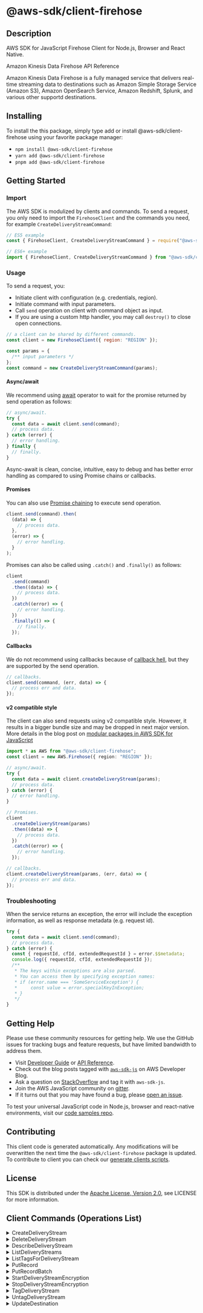 <!-- generated file, do not edit directly -->

# @aws-sdk/client-firehose

## Description

AWS SDK for JavaScript Firehose Client for Node.js, Browser and React Native.

<fullname>Amazon Kinesis Data Firehose API Reference</fullname>

<p>Amazon Kinesis Data Firehose is a fully managed service that delivers real-time
streaming data to destinations such as Amazon Simple Storage Service (Amazon S3), Amazon
OpenSearch Service, Amazon Redshift, Splunk, and various other supportd
destinations.</p>

## Installing

To install the this package, simply type add or install @aws-sdk/client-firehose
using your favorite package manager:

- `npm install @aws-sdk/client-firehose`
- `yarn add @aws-sdk/client-firehose`
- `pnpm add @aws-sdk/client-firehose`

## Getting Started

### Import

The AWS SDK is modulized by clients and commands.
To send a request, you only need to import the `FirehoseClient` and
the commands you need, for example `CreateDeliveryStreamCommand`:

```js
// ES5 example
const { FirehoseClient, CreateDeliveryStreamCommand } = require("@aws-sdk/client-firehose");
```

```ts
// ES6+ example
import { FirehoseClient, CreateDeliveryStreamCommand } from "@aws-sdk/client-firehose";
```

### Usage

To send a request, you:

- Initiate client with configuration (e.g. credentials, region).
- Initiate command with input parameters.
- Call `send` operation on client with command object as input.
- If you are using a custom http handler, you may call `destroy()` to close open connections.

```js
// a client can be shared by different commands.
const client = new FirehoseClient({ region: "REGION" });

const params = {
  /** input parameters */
};
const command = new CreateDeliveryStreamCommand(params);
```

#### Async/await

We recommend using [await](https://developer.mozilla.org/en-US/docs/Web/JavaScript/Reference/Operators/await)
operator to wait for the promise returned by send operation as follows:

```js
// async/await.
try {
  const data = await client.send(command);
  // process data.
} catch (error) {
  // error handling.
} finally {
  // finally.
}
```

Async-await is clean, concise, intuitive, easy to debug and has better error handling
as compared to using Promise chains or callbacks.

#### Promises

You can also use [Promise chaining](https://developer.mozilla.org/en-US/docs/Web/JavaScript/Guide/Using_promises#chaining)
to execute send operation.

```js
client.send(command).then(
  (data) => {
    // process data.
  },
  (error) => {
    // error handling.
  }
);
```

Promises can also be called using `.catch()` and `.finally()` as follows:

```js
client
  .send(command)
  .then((data) => {
    // process data.
  })
  .catch((error) => {
    // error handling.
  })
  .finally(() => {
    // finally.
  });
```

#### Callbacks

We do not recommend using callbacks because of [callback hell](http://callbackhell.com/),
but they are supported by the send operation.

```js
// callbacks.
client.send(command, (err, data) => {
  // process err and data.
});
```

#### v2 compatible style

The client can also send requests using v2 compatible style.
However, it results in a bigger bundle size and may be dropped in next major version. More details in the blog post
on [modular packages in AWS SDK for JavaScript](https://aws.amazon.com/blogs/developer/modular-packages-in-aws-sdk-for-javascript/)

```ts
import * as AWS from "@aws-sdk/client-firehose";
const client = new AWS.Firehose({ region: "REGION" });

// async/await.
try {
  const data = await client.createDeliveryStream(params);
  // process data.
} catch (error) {
  // error handling.
}

// Promises.
client
  .createDeliveryStream(params)
  .then((data) => {
    // process data.
  })
  .catch((error) => {
    // error handling.
  });

// callbacks.
client.createDeliveryStream(params, (err, data) => {
  // process err and data.
});
```

### Troubleshooting

When the service returns an exception, the error will include the exception information,
as well as response metadata (e.g. request id).

```js
try {
  const data = await client.send(command);
  // process data.
} catch (error) {
  const { requestId, cfId, extendedRequestId } = error.$$metadata;
  console.log({ requestId, cfId, extendedRequestId });
  /**
   * The keys within exceptions are also parsed.
   * You can access them by specifying exception names:
   * if (error.name === 'SomeServiceException') {
   *     const value = error.specialKeyInException;
   * }
   */
}
```

## Getting Help

Please use these community resources for getting help.
We use the GitHub issues for tracking bugs and feature requests, but have limited bandwidth to address them.

- Visit [Developer Guide](https://docs.aws.amazon.com/sdk-for-javascript/v3/developer-guide/welcome.html)
  or [API Reference](https://docs.aws.amazon.com/AWSJavaScriptSDK/v3/latest/index.html).
- Check out the blog posts tagged with [`aws-sdk-js`](https://aws.amazon.com/blogs/developer/tag/aws-sdk-js/)
  on AWS Developer Blog.
- Ask a question on [StackOverflow](https://stackoverflow.com/questions/tagged/aws-sdk-js) and tag it with `aws-sdk-js`.
- Join the AWS JavaScript community on [gitter](https://gitter.im/aws/aws-sdk-js-v3).
- If it turns out that you may have found a bug, please [open an issue](https://github.com/aws/aws-sdk-js-v3/issues/new/choose).

To test your universal JavaScript code in Node.js, browser and react-native environments,
visit our [code samples repo](https://github.com/aws-samples/aws-sdk-js-tests).

## Contributing

This client code is generated automatically. Any modifications will be overwritten the next time the `@aws-sdk/client-firehose` package is updated.
To contribute to client you can check our [generate clients scripts](https://github.com/aws/aws-sdk-js-v3/tree/main/scripts/generate-clients).

## License

This SDK is distributed under the
[Apache License, Version 2.0](http://www.apache.org/licenses/LICENSE-2.0),
see LICENSE for more information.

## Client Commands (Operations List)

<details>
<summary>
CreateDeliveryStream
</summary>

[Command API Reference](https://docs.aws.amazon.com/AWSJavaScriptSDK/v3/latest/clients/client-firehose/classes/createdeliverystreamcommand.html) / [Input](https://docs.aws.amazon.com/AWSJavaScriptSDK/v3/latest/clients/client-firehose/interfaces/createdeliverystreamcommandinput.html) / [Output](https://docs.aws.amazon.com/AWSJavaScriptSDK/v3/latest/clients/client-firehose/interfaces/createdeliverystreamcommandoutput.html)

</details>
<details>
<summary>
DeleteDeliveryStream
</summary>

[Command API Reference](https://docs.aws.amazon.com/AWSJavaScriptSDK/v3/latest/clients/client-firehose/classes/deletedeliverystreamcommand.html) / [Input](https://docs.aws.amazon.com/AWSJavaScriptSDK/v3/latest/clients/client-firehose/interfaces/deletedeliverystreamcommandinput.html) / [Output](https://docs.aws.amazon.com/AWSJavaScriptSDK/v3/latest/clients/client-firehose/interfaces/deletedeliverystreamcommandoutput.html)

</details>
<details>
<summary>
DescribeDeliveryStream
</summary>

[Command API Reference](https://docs.aws.amazon.com/AWSJavaScriptSDK/v3/latest/clients/client-firehose/classes/describedeliverystreamcommand.html) / [Input](https://docs.aws.amazon.com/AWSJavaScriptSDK/v3/latest/clients/client-firehose/interfaces/describedeliverystreamcommandinput.html) / [Output](https://docs.aws.amazon.com/AWSJavaScriptSDK/v3/latest/clients/client-firehose/interfaces/describedeliverystreamcommandoutput.html)

</details>
<details>
<summary>
ListDeliveryStreams
</summary>

[Command API Reference](https://docs.aws.amazon.com/AWSJavaScriptSDK/v3/latest/clients/client-firehose/classes/listdeliverystreamscommand.html) / [Input](https://docs.aws.amazon.com/AWSJavaScriptSDK/v3/latest/clients/client-firehose/interfaces/listdeliverystreamscommandinput.html) / [Output](https://docs.aws.amazon.com/AWSJavaScriptSDK/v3/latest/clients/client-firehose/interfaces/listdeliverystreamscommandoutput.html)

</details>
<details>
<summary>
ListTagsForDeliveryStream
</summary>

[Command API Reference](https://docs.aws.amazon.com/AWSJavaScriptSDK/v3/latest/clients/client-firehose/classes/listtagsfordeliverystreamcommand.html) / [Input](https://docs.aws.amazon.com/AWSJavaScriptSDK/v3/latest/clients/client-firehose/interfaces/listtagsfordeliverystreamcommandinput.html) / [Output](https://docs.aws.amazon.com/AWSJavaScriptSDK/v3/latest/clients/client-firehose/interfaces/listtagsfordeliverystreamcommandoutput.html)

</details>
<details>
<summary>
PutRecord
</summary>

[Command API Reference](https://docs.aws.amazon.com/AWSJavaScriptSDK/v3/latest/clients/client-firehose/classes/putrecordcommand.html) / [Input](https://docs.aws.amazon.com/AWSJavaScriptSDK/v3/latest/clients/client-firehose/interfaces/putrecordcommandinput.html) / [Output](https://docs.aws.amazon.com/AWSJavaScriptSDK/v3/latest/clients/client-firehose/interfaces/putrecordcommandoutput.html)

</details>
<details>
<summary>
PutRecordBatch
</summary>

[Command API Reference](https://docs.aws.amazon.com/AWSJavaScriptSDK/v3/latest/clients/client-firehose/classes/putrecordbatchcommand.html) / [Input](https://docs.aws.amazon.com/AWSJavaScriptSDK/v3/latest/clients/client-firehose/interfaces/putrecordbatchcommandinput.html) / [Output](https://docs.aws.amazon.com/AWSJavaScriptSDK/v3/latest/clients/client-firehose/interfaces/putrecordbatchcommandoutput.html)

</details>
<details>
<summary>
StartDeliveryStreamEncryption
</summary>

[Command API Reference](https://docs.aws.amazon.com/AWSJavaScriptSDK/v3/latest/clients/client-firehose/classes/startdeliverystreamencryptioncommand.html) / [Input](https://docs.aws.amazon.com/AWSJavaScriptSDK/v3/latest/clients/client-firehose/interfaces/startdeliverystreamencryptioncommandinput.html) / [Output](https://docs.aws.amazon.com/AWSJavaScriptSDK/v3/latest/clients/client-firehose/interfaces/startdeliverystreamencryptioncommandoutput.html)

</details>
<details>
<summary>
StopDeliveryStreamEncryption
</summary>

[Command API Reference](https://docs.aws.amazon.com/AWSJavaScriptSDK/v3/latest/clients/client-firehose/classes/stopdeliverystreamencryptioncommand.html) / [Input](https://docs.aws.amazon.com/AWSJavaScriptSDK/v3/latest/clients/client-firehose/interfaces/stopdeliverystreamencryptioncommandinput.html) / [Output](https://docs.aws.amazon.com/AWSJavaScriptSDK/v3/latest/clients/client-firehose/interfaces/stopdeliverystreamencryptioncommandoutput.html)

</details>
<details>
<summary>
TagDeliveryStream
</summary>

[Command API Reference](https://docs.aws.amazon.com/AWSJavaScriptSDK/v3/latest/clients/client-firehose/classes/tagdeliverystreamcommand.html) / [Input](https://docs.aws.amazon.com/AWSJavaScriptSDK/v3/latest/clients/client-firehose/interfaces/tagdeliverystreamcommandinput.html) / [Output](https://docs.aws.amazon.com/AWSJavaScriptSDK/v3/latest/clients/client-firehose/interfaces/tagdeliverystreamcommandoutput.html)

</details>
<details>
<summary>
UntagDeliveryStream
</summary>

[Command API Reference](https://docs.aws.amazon.com/AWSJavaScriptSDK/v3/latest/clients/client-firehose/classes/untagdeliverystreamcommand.html) / [Input](https://docs.aws.amazon.com/AWSJavaScriptSDK/v3/latest/clients/client-firehose/interfaces/untagdeliverystreamcommandinput.html) / [Output](https://docs.aws.amazon.com/AWSJavaScriptSDK/v3/latest/clients/client-firehose/interfaces/untagdeliverystreamcommandoutput.html)

</details>
<details>
<summary>
UpdateDestination
</summary>

[Command API Reference](https://docs.aws.amazon.com/AWSJavaScriptSDK/v3/latest/clients/client-firehose/classes/updatedestinationcommand.html) / [Input](https://docs.aws.amazon.com/AWSJavaScriptSDK/v3/latest/clients/client-firehose/interfaces/updatedestinationcommandinput.html) / [Output](https://docs.aws.amazon.com/AWSJavaScriptSDK/v3/latest/clients/client-firehose/interfaces/updatedestinationcommandoutput.html)

</details>
